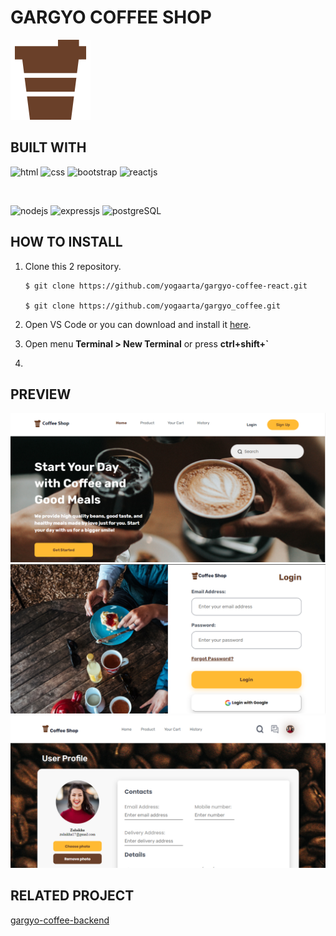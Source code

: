 # GARGYO COFFEE SHOP

![coffee](src/assets/img/coffee%20logo.png)


## BUILT WITH

![html](https://img.shields.io/badge/html-5-orange)
![css](https://img.shields.io/badge/css-3-blue)
![bootstrap](https://img.shields.io/badge/bootstrap-5-lightgrey)
![reactjs](https://img.shields.io/badge/reactjs-18-blue)

<br>

![nodejs](https://img.shields.io/badge/nodejs-18-brightgreen)
![expressjs](https://img.shields.io/badge/expressjs-4-lightgrey)
![postgreSQL](https://img.shields.io/badge/postgreSQL-14-blue)


## HOW TO INSTALL
1. Clone this 2 repository.
    ```
    $ git clone https://github.com/yogaarta/gargyo-coffee-react.git

    $ git clone https://github.com/yogaarta/gargyo_coffee.git
    ```

2. Open VS Code or you can download and install it [here](https://code.visualstudio.com/).

3. Open menu **Terminal > New Terminal** or press **ctrl+shift+`** 

4. 

## PREVIEW
<div style="display:flex, flex-direction: column" >
<img src="src/assets/img/homepage.png" style="width: 600px">
<img src="src/assets/img/login.PNG" style="width: 600px">
<img src="src/assets/img/profile.PNG" style="width: 600px">
</div>

## RELATED PROJECT
[gargyo-coffee-backend](https://github.com/yogaarta/gargyo_coffee.git)